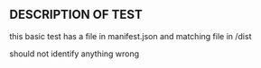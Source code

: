 ## DESCRIPTION OF TEST

this basic test has a file in manifest.json and matching file in /dist 

should not identify anything wrong